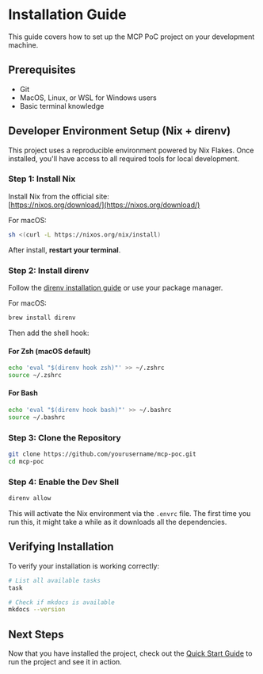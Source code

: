 # Installation Guide

This guide covers how to set up the MCP PoC project on your development machine.

## Prerequisites

- Git
- MacOS, Linux, or WSL for Windows users
- Basic terminal knowledge

## Developer Environment Setup (Nix + direnv)

This project uses a reproducible environment powered by Nix Flakes. Once installed, you'll have access to all required tools for local development.

### Step 1: Install Nix

Install Nix from the official site:  
[https://nixos.org/download/](https://nixos.org/download/)

For macOS:

```bash
sh <(curl -L https://nixos.org/nix/install)
```

After install, **restart your terminal**.

### Step 2: Install direnv

Follow the [direnv installation guide](https://direnv.net/docs/installation.html) or use your package manager.

For macOS:

```bash
brew install direnv
```

Then add the shell hook:

#### For Zsh (macOS default)

```bash
echo 'eval "$(direnv hook zsh)"' >> ~/.zshrc
source ~/.zshrc
```

#### For Bash

```bash
echo 'eval "$(direnv hook bash)"' >> ~/.bashrc
source ~/.bashrc
```

### Step 3: Clone the Repository

```bash
git clone https://github.com/yourusername/mcp-poc.git
cd mcp-poc
```

### Step 4: Enable the Dev Shell

```bash
direnv allow
```

This will activate the Nix environment via the `.envrc` file. The first time you run this, it might take a while as it downloads all the dependencies.

## Verifying Installation

To verify your installation is working correctly:

```bash
# List all available tasks
task

# Check if mkdocs is available
mkdocs --version
```

## Next Steps

Now that you have installed the project, check out the [Quick Start Guide](quick-start.md) to run the project and see it in action.